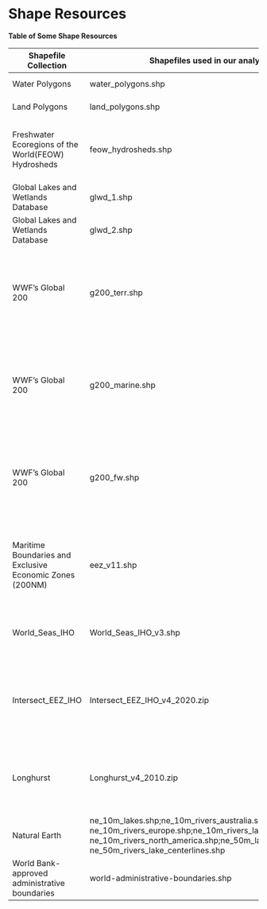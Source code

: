 # Shape Resources

**Table of Some Shape Resources**

| Shapefile Collection                                     | Shapefiles used in our analysis                                                                                                                                                                 | ClearingHouse Annotations                                                                                                                                                                       | Creation Date | version                                                  | source                                                                 | Type                                                                 | Attributes                                                                                                                                                                                                                                                                                                                     | Description                                                                                                                                                                                                                                | Comment                                                                                                                                                                             |
|----------------------------------------------------------|-------------------------------------------------------------------------------------------------------------------------------------------------------------------------------------------------|-------------------------------------------------------------------------------------------------------------------------------------------------------------------------------------------------|---------------|----------------------------------------------------------|------------------------------------------------------------------------|----------------------------------------------------------------------|--------------------------------------------------------------------------------------------------------------------------------------------------------------------------------------------------------------------------------------------------------------------------------------------------------------------------------|--------------------------------------------------------------------------------------------------------------------------------------------------------------------------------------------------------------------------------------------|-------------------------------------------------------------------------------------------------------------------------------------------------------------------------------------|
| Water Polygons                                           | water_polygons.shp                                                                                                                                                                              | No                                                                                                                                                                                              | 2022-12-07    | 2022-12-07T01:00:00Z                                     | OpenStreetMap                                                          | sea                                                                  | None                                                                                                                                                                                                                                                                                                                           | Seems to be surprisingly reliable, with good coverage.                                                                                                                                                                                     |                                                                                                                                                                                     |
| Land Polygons                                            | land_polygons.shp                                                                                                                                                                               | No                                                                                                                                                                                              | 2022-12-07    | 2022-12-07T01:00:00Z                                     | OpenStreetMap                                                          | terrestrial;land;freshwater                                          | None                                                                                                                                                                                                                                                                                                                           | Seems to be surprisingly reliable, with good coverage.                                                                                                                                                                                     |                                                                                                                                                                                     |
| Freshwater Ecoregions of the World(FEOW) Hydrosheds      | feow_hydrosheds.shp                                                                                                                                                                             | No                                                                                                                                                                                              | 2013-07-01    | 2013-07-01                                               | https://www.feow.org                                                   | land;freshwater                                                      | NAME;ID;Longitude;Latitude;min_X;min_Y;max_X;max_Y;area;MRGID                                                                                                                                                                                                                                                                  | Freshwater Ecoregions of the World (FEOW) is a collaborative project providing the first global biogeographic regionalization of the Earth’s freshwater biodiversity,                                                                      | Freshwater "regions", but does not mean that it is a freshwater sample, is a weak(but useful) piece of evidence, e.g. it is is probably not marine accept where close to the coost! |
| Global Lakes and Wetlands Database                       | glwd_1.shp                                                                                                                                                                                      | No                                                                                                                                                                                              | 2004-07-01    | 2004-07-01                                               | https://www.worldwildlife.org/pages/global-lakes-and-wetlands-database | freshwater                                                           | GLWD_ID;TYPE;LAKE_NAME;DAM_NAME;POLY_SRC;AREA_SKM;PERIM_KM;LONG_DEG;LAT_DEG;ELEV_M;CATCH_TSKM;INFLOW_CMS;VOLUME_CKM;VOL_SRC;COUNTRY;SEC_CNTRY;RIVER;NEAR_CITY;MGLD_TYPE;MGLD_AREA;LRS_AREA;LRS_AR_SRC;LRS_CATCH;DAM_HEIGHT;DAM_YEAR;USE_1;USE_2;USE_3                                                                          |                                                                                                                                                                                                                                            |                                                                                                                                                                                     |
| Global Lakes and Wetlands Database                       | glwd_2.shp                                                                                                                                                                                      | No                                                                                                                                                                                              | 2004-07-01    | 2004-07-01                                               | https://www.worldwildlife.org/pages/global-lakes-and-wetlands-database | freshwater                                                           | GLWD_ID;TYPE;POLY_SRC;AREA_SKM;PERIM_KM;LONG_DEG;LAT_DEG                                                                                                                                                                                                                                                                       |                                                                                                                                                                                                                                            |                                                                                                                                                                                     |
| WWF’s Global 200                                         | g200_terr.shp                                                                                                                                                                                   | No                                                                                                                                                                                              | 2004-07-01    | 2004-07-01                                               | https://www.worldwildlife.org/publications/global-200                  | terrestrial                                                          | G200_REGIO;G200_NUM;G200_BIOME                                                                                                                                                                                                                                                                                                 | WWF’s Global 200 project analyzed global patterns of biodiversity to identify a set of the Earth's terrestrial, freshwater, and marine ecoregions that harbour exceptional biodiversity and are representative of its ecosystems.          | currently just using the freshwater                                                                                                                                                 |
| WWF’s Global 200                                         | g200_marine.shp                                                                                                                                                                                 | No                                                                                                                                                                                              | 2004-07-01    | 2004-07-01                                               | https://www.worldwildlife.org/publications/global-200                  | marine                                                               | AREA;PERIMETER;G200_MAR_;G200_MAR_I;ECOREGION;ECO_CODE;G200_REGIO;FOCAL;G200_NUMBE;ERBC;G200_NUM;MHT_NUM                                                                                                                                                                                                                       | WWF’s Global 200 project analyzed global patterns of biodiversity to identify a set of the Earth's terrestrial, freshwater, and marine ecoregions that harbour exceptional biodiversity and are representative of its ecosystems.          | currently just using the freshwater                                                                                                                                                 |
| WWF’s Global 200                                         | g200_fw.shp                                                                                                                                                                                     | No                                                                                                                                                                                              | 2004-07-01    | 2004-07-01                                               | https://www.worldwildlife.org/publications/global-200                  | freshwater                                                           | G200_REGIO;TRACK;G200_ID;MHT;MHT_ID                                                                                                                                                                                                                                                                                            | WWF’s Global 200 project analyzed global patterns of biodiversity to identify a set of the Earth's terrestrial, freshwater, and marine ecoregions that harbour exceptional biodiversity and are representative of its ecosystems.          | currently just using the freshwater                                                                                                                                                 |
| Maritime Boundaries and Exclusive Economic Zones (200NM) | eez_v11.shp                                                                                                                                                                                     | Yes                                                                                                                                                                                             | 2019-11-18    | v11                                                      | https://www.marineregions.org/downloads.php                            | sea                                                                  | MRGID;GEONAME;MRGID_TER1;POL_TYPE;MRGID_SOV1;TERRITORY1;ISO_TER1;SOVEREIGN1;MRGID_TER2;MRGID_SOV2;TERRITORY2;ISO_TER2;SOVEREIGN2;MRGID_TER3;MRGID_SOV3;TERRITORY3;ISO_TER3;SOVEREIGN3;X_1;Y_1;MRGID_EEZ;AREA_KM2;ISO_SOV1;ISO_SOV2;ISO_SOV3;UN_SOV1;UN_SOV2;UN_SOV3;UN_TER1;UN_TER2;UN_TER3                                    | Flanders Marine Institute (2019). Maritime Boundaries Geodatabase: Maritime Boundaries and Exclusive Economic Zones (200NM), version 11. Available online at https://www.marineregions.org/. https://doi.org/10.14284/386                  | Masses of information                                                                                                                                                               |
| World_Seas_IHO                                           | World_Seas_IHO_v3.shp                                                                                                                                                                           | Yes                                                                                                                                                                                             | 2018          | V3                                                       | https://www.marineregions.org/downloads.php                            | sea                                                                  | NAME;ID;min_X;min_Y;max_X;max_Y;area;MRGID                                                                                                                                                                                                                                                                                     | Flanders Marine Institute (2018). IHO Sea Areas, version 3. Available online at https://www.marineregions.org/. https://doi.org/10.14284/323                                                                                               |                                                                                                                                                                                     |
| Intersect_EEZ_IHO                                        | Intersect_EEZ_IHO_v4_2020.zip                                                                                                                                                                   | Yes                                                                                                                                                                                             | 2020-03-16    | v4_2020                                                  | https://www.marineregions.org/downloads.php                            | sea                                                                  | fid;MRGID;MARREGION;MRGID_IHO;IHO_SEA;MRGID_EEZ;EEZ;MRGID_TER1;TERRITORY1;ISO_TER1;UN_TER1;MRGID_SOV1;SOVEREIGN1;ISO_SOV1;UN_SOV1;MRGID_TER2;TERRITORY2;ISO_TER2;UN_TER2;MRGID_SOV2;SOVEREIGN2;ISO_SOV2;UN_SOV2;MRGID_TER3;TERRITORY3;ISO_TER3;UN_TER3;MRGID_SOV3;SOVEREIGN3;ISO_SOV3;UN_SOV3;AREA_KM2;X_1;Y_1                 | The IHO polygon layer has a low resolution, but the EEZ polygon layer has a high resolution coastline (GSHHS). The intersect of the two layers required using many GIS tools, and in some cases reverting to a lower resolution coastline. |                                                                                                                                                                                     |
| Longhurst                                                | Longhurst_v4_2010.zip                                                                                                                                                                           | No                                                                                                                                                                                              | 2010-03-10    | v4_2020                                                  | https://www.marineregions.org/downloads.php                            | sea;costal                                                           | ProvCode;ProvDescr                                                                                                                                                                                                                                                                                                             | Citation: Flanders Marine Institute (2009). Longhurst Provinces. Available online at https://www.marineregions.org/. Consulted on 2023-03-06. - Unknown resolution, but likely coarse                                                      | see https://rstudio-pubs-static.s3.amazonaws.com/542604_2e7b2356b6694332809ecad67c376c97.html#lakes-and-rivers-naturalearth                                                         |
| Natural Earth                                            | ne_10m_lakes.shp;ne_10m_rivers_australia.shp; ne_10m_rivers_europe.shp;ne_10m_rivers_lake_centerlines.shp; ne_10m_rivers_north_america.shp;ne_50m_lakes.shp; ne_50m_rivers_lake_centerlines.shp | No                        | 2012          | 2.0                                                      | https://www.naturalearthdata.com/features/                             | river;lake;canal                                                     | e.g. scalerank;featurecla;name;name_alt;note;admin;namepar;min_zoom;min_label;name_abb;label;wikidataid;name_ar;name_bn;name_de;name_en;name_es;name_fr;name_el;name_hi;name_hu;name_id;name_it;name_ja;name_ko;name_nl;name_pl;name_pt;name_ru;name_sv;name_tr;name_vi;name_zh;ne_id;name_fa;name_he;name_uk;name_ur;name_zht |                                                                                                                                                                                                                                            |                                                                                                                                                                                     |
| World Bank-approved administrative boundaries            | world-administrative-boundaries.shp                                                                                                                                                             | 2020-03-19                                                                                                                                                                                      | 2020-03-19    | https://datacatalog.worldbank.org/search/dataset/0038272 | terrestrial;land;freshwater;political                                  | iso3;status;color_code;name;continent;region;iso_3166_1_;french_shor |
